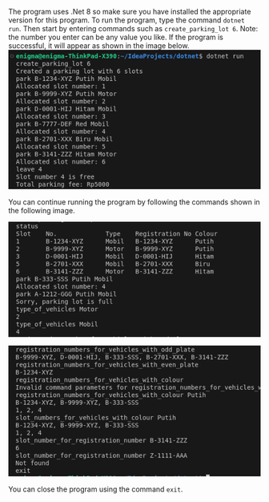 The program uses .Net 8 so make sure you have installed the appropriate version for this program.
To run the program, type the command `dotnet run`.
Then start by entering commands such as `create_parking_lot 6`.
Note: the number you enter can be any value you like.
If the program is successful, it will appear as shown in the image below.
![Contoh Gambar](documentation/1.png)

You can continue running the program by following the commands shown in the following image.

![Contoh Gambar](documentation/2.png)

![Contoh Gambar](documentation/3.png)

You can close the program using the command `exit`.